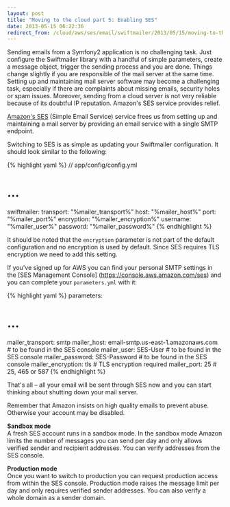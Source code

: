 ```yaml
---
layout: post
title: "Moving to the cloud part 5: Enabling SES"
date: 2013-05-15 06:22:36
redirect_from: /cloud/aws/ses/email/swiftmailer/2013/05/15/moving-to-the-cloud-part-5-enabling-ses/
---
```


Sending emails from a Symfony2 application is no challenging task. Just configure
the Swiftmailer library with a handful of simple parameters, create a message
object, trigger the sending process and you are done. Things change slightly if you
are responsible of the mail server at the same time. Setting up and maintaining
mail server software may become a challenging task, especially if there are
complaints about missing emails, security holes or spam issues. Moreover, sending
from a cloud server is not very reliable because of its doubtful IP reputation.
Amazon's SES service provides relief.

[Amazon's SES](http://aws.amazon.com/ses) (Simple Email Service) service frees us
from setting up and maintaining a mail server by providing an email service with a
single SMTP endpoint.

Switching to SES is as simple as updating your Swiftmailer configuration. It should
look similar to the following:

{% highlight yaml %}
// app/config/config.yml
# ...
swiftmailer:
  transport: "%mailer_transport%"
  host: "%mailer_host%"
  port: "%mailer_port%"
  encryption: "%mailer_encryption%"
  username: "%mailer_user%"
  password: "%mailer_password%"
{% endhighlight %}

It should be noted that the `encryption` parameter is not part of the default
configuration and no encryption is used by default. Since SES requires TLS
encryption we need to add this setting.

If you've signed up for AWS you can find your personal SMTP settings in the
[SES Management Console] (https://console.aws.amazon.com/ses) and you can
complete your `parameters.yml` with it:

{% highlight yaml %}
parameters:
  # ...
  mailer_transport:  smtp
  mailer_host: email-smtp.us-east-1.amazonaws.com # to be found in the SES console
  mailer_user: SES-User # to be found in the SES console
  mailer_password: SES-Password # to be found in the SES console
  mailer_encryption: tls # TLS encryption required
  mailer_port: 25 # 25, 465 or 587
{% endhighlight %}

That's all – all your email will be sent through SES now and you can start thinking
about shutting down your mail server.

Remember that Amazon insists on high quality emails to prevent abuse. Otherwise your
account may be disabled.

**Sandbox mode**<br>
A fresh SES account runs in a sandbox mode. In the sandbox mode Amazon limits the
number of messages you can send per day and only allows verified sender and recipient
addresses. You can verify addresses from the SES console.

**Production mode**<br>
Once you want to switch to production you can request production access from within
the SES console. Production mode raises the message limit per day and only requires
verified sender addresses. You can also verify a whole domain as a sender domain.
